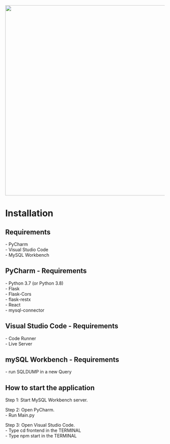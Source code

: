 <picture> 
    <img src="https://cdn.discordapp.com/attachments/698171365827674117/711565717312634900/unknown.png" width=600 >
</picture>

<h1> Installation </h1>

<h2> Requirements </h2>
- PyCharm </br>
- Visual Studio Code </br>
- MySQL Workbench 

<h2> PyCharm - Requirements </h2>
- Python 3.7 (or Python 3.8) </br>
- Flask </br>
- Flask-Cors </br>
- flask-restx </br>
- React </br>
- mysql-connector

<h2> Visual Studio Code - Requirements </h2>
- Code Runner </br>
- Live Server

<h2> mySQL Workbench - Requirements </h2>
- run SQLDUMP in a new Query 

<h2> How to start the application </h2>

Step 1: Start MySQL Workbench server. 

Step 2: Open PyCharm. </br>
    - Run Main.py

Step 3: Open Visual Studio Code. </br>
    - Type cd frontend in the TERMINAL </br>
    - Type npm start in the TERMINAL